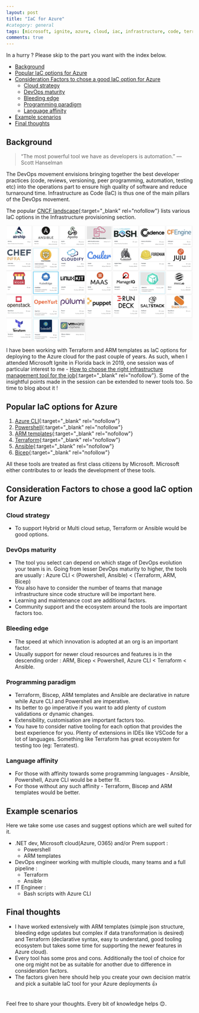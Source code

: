 ```yaml
---
layout: post
title: "IaC for Azure"
#category: general
tags: [microsoft, ignite, azure, cloud, iac, infrastructure, code, terraform, ansible, devops]
comments: true
---
```

In a hurry ? Please skip to the part you want with the index below.
<!-- TOC -->

- [Background](#background)
- [Popular IaC options for Azure](#popular-iac-options-for-azure)
- [Consideration Factors to chose a good IaC option for Azure](#consideration-factors-to-chose-a-good-iac-option-for-azure)
  - [Cloud strategy](#cloud-strategy)
  - [DevOps maturity](#devops-maturity)
  - [Bleeding edge](#bleeding-edge)
  - [Programming paradigm](#programming-paradigm)
  - [Language affinity](#language-affinity)
- [Example scenarios](#example-scenarios)
- [Final thoughts](#final-thoughts)

<!-- /TOC -->
## Background

> “The most powerful tool we have as developers is automation.” — Scott Hanselman

The DevOps movement envisions bringing together the best developer practices (code, reviews, versioning, peer programming, automation, testing etc) into the operations part to ensure high quality of software and reduce turnaround time.
Infrastructure as Code (IaC) is thus one of the main pillars of the DevOps movement.

The popular [CNCF landscape](https://landscape.cncf.io/){:target="_blank" rel="nofollow"} lists various IaC options in the Infrastructure provisioning section.

!["CNCF landscape part on provisoning"](/assets/images/iac/iac.jpg "CNCF landscape part on provisioning")

I have been working with Terraform and ARM templates as IaC options for deploying to the Azure cloud for the past couple of years. As such, when I attended Microsoft Ignite in Florida back in 2019, one session was of particular interest to me - [How to choose the right infrastructure management tool for the job](https://myignite.microsoft.com/archives/IG19-BRK2166){:target="_blank" rel="nofollow"}.
Some of the insightful points made in the session can be extended to newer tools too. So time to blog about it !

## Popular IaC options for Azure

1. [Azure CLI](https://github.com/Azure/azure-cli){:target="_blank" rel="nofollow"}
2. [Powershell](https://github.com/PowerShell/PowerShell){:target="_blank" rel="nofollow"}
3. [ARM templates](https://azure.microsoft.com/en-in/services/arm-templates/#features){:target="_blank" rel="nofollow"}
4. [Terraform](https://github.com/hashicorp/terraform){:target="_blank" rel="nofollow"}
5. [Ansible](https://github.com/ansible/ansible){:target="_blank" rel="nofollow"}
6. [Bicep](https://github.com/Azure/bicep){:target="_blank" rel="nofollow"}

All these tools are treated as first class citizens by Microsoft.
Microsoft either contributes to or leads the development of these tools.

## Consideration Factors to chose a good IaC option for Azure

### Cloud strategy

- To support Hybrid or Multi cloud setup, Terraform or Ansible would be good options.

### DevOps maturity

- The tool you select can depend on which stage of DevOps evolution your team is in. Going from lesser DevOps maturity to higher, the tools are usually : Azure CLI < (Powershell, Ansible) < (Terraform, ARM, Bicep)
- You also have to consider the number of teams that manage infrastructure since code structure will be important here.
- Learning and maintenance cost are additional factors.
- Community support and the ecosystem around the tools are important factors too.

### Bleeding edge

- The speed at which innovation is adopted at an org is an important factor.
- Usually support for newer cloud resources and features is in the descending order : ARM, Bicep < Powershell, Azure CLI < Terraform < Ansible.

### Programming paradigm

- Terraform, Biscep, ARM templates and Ansible are declarative in nature while Azure CLI and Powershell are imperative.
- Its better to go imperative if you want to add plenty of custom validations or dynamic changes.
- Extensibility, customisation are important factors too.
- You have to consider native tooling for each option that provides the best experience for you. Plenty of extensions in IDEs like VSCode for a lot of languages. Something like Terraform has great ecosystem for testing too (eg: Terratest).

### Language affinity

- For those with affinity towards some programming languages - Ansible, Powershell, Azure CLI would be a better fit.
- For those without any such affinity - Terraform, Biscep and ARM templates would be better.

## Example scenarios

Here we take some use cases and suggest options which are well suited for it.

- .NET dev, Microsoft cloud(Azure, O365) and/or Prem support :
  - Powershell
  - ARM templates
- DevOps engineer working with multiple clouds, many teams and a full pipeline :
  - Terraform
  - Ansible
- IT Engineer :
  - Bash scripts with Azure CLI

## Final thoughts

- I have worked extensively with ARM templates (simple json structure, bleeding edge updates but complex if data transformation is desired) and Terraform (declarative syntax, easy to understand, good tooling ecosystem but takes some time for supporting the newer features in Azure cloud).
- Every tool has some pros and cons. Additionally the tool of choice for one org might not be as suitable for another due to difference in consideration factors.
- The factors given here should help you create your own decision matrix and pick a suitable IaC tool for your Azure deployments :thumbsup:

<br/>Feel free to share your thoughts. Every bit of knowledge helps :blush:.
